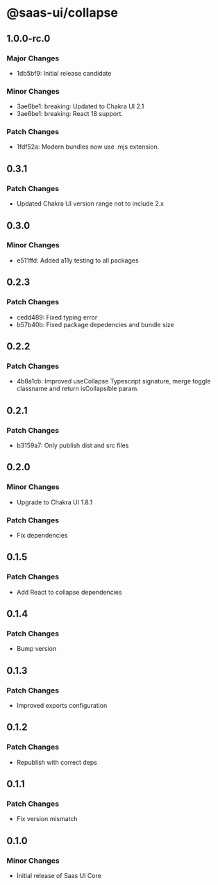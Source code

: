 # @saas-ui/collapse

## 1.0.0-rc.0

### Major Changes

- 1db5bf9: Initial release candidate

### Minor Changes

- 3ae6be1: breaking: Updated to Chakra UI 2.1
- 3ae6be1: breaking: React 18 support.

### Patch Changes

- 1fdf52a: Modern bundles now use .mjs extension.

## 0.3.1

### Patch Changes

- Updated Chakra UI version range not to include 2.x

## 0.3.0

### Minor Changes

- e511ffd: Added a11y testing to all packages

## 0.2.3

### Patch Changes

- cedd489: Fixed typing error
- b57b40b: Fixed package depedencies and bundle size

## 0.2.2

### Patch Changes

- 4b8a1cb: Improved useCollapse Typescript signature, merge toggle classname and return isCollapsible param.

## 0.2.1

### Patch Changes

- b3159a7: Only publish dist and src files

## 0.2.0

### Minor Changes

- Upgrade to Chakra UI 1.8.1

### Patch Changes

- Fix dependencies

## 0.1.5

### Patch Changes

- Add React to collapse dependencies

## 0.1.4

### Patch Changes

- Bump version

## 0.1.3

### Patch Changes

- Improved exports configuration

## 0.1.2

### Patch Changes

- Republish with correct deps

## 0.1.1

### Patch Changes

- Fix version mismatch

## 0.1.0

### Minor Changes

- Initial release of Saas UI Core
